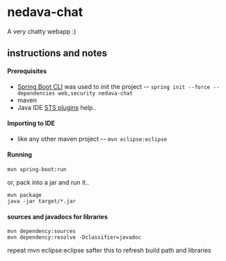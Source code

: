 # nedava-chat
A very chatty webapp :)


## instructions and notes
#### Prerequisites
- [Spring Boot CLI](http://docs.spring.io/spring-boot/docs/current/reference/htmlsingle/#getting-started-installing-the-cli) was used to init the project -- `spring init --force --dependencies web,security nedava-chat` 
- maven
- Java IDE [STS plugins](https://spring.io/tools/sts/all) help..

#### Importing to IDE
* like any other maven project -- `mvn eclipse:eclipse`

#### Running
```
mvn spring-boot:run
```
or, pack into a jar and run it..
```
mvn package
java -jar target/*.jar
```

#### sources and javadocs for libraries
```
mvn dependency:sources
mvn dependency:resolve -Dclassifier=javadoc
```
repeat mvn eclipse:eclipse safter this to refresh build path and libraries
